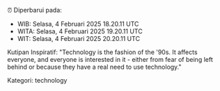 ⏰ Diperbarui pada:
- WIB: Selasa, 4 Februari 2025 18.20.11 UTC
- WITA: Selasa, 4 Februari 2025 19.20.11 UTC
- WIT: Selasa, 4 Februari 2025 20.20.11 UTC

Kutipan Inspiratif:
"Technology is the fashion of the '90s. It affects everyone, and everyone is interested in it - either from fear of being left behind or because they have a real need to use technology."


Kategori: technology

